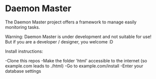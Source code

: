 Daemon Master
============

The Daemon Master project offers a framework to manage easily monitoring tasks.

Warning: Daemon Master is under development and not suitable for use! But if you are a developer / designer, you welcome :D

Install instructions:

-Clone this repos
-Make the folder 'html' accessible to the internet (so example.com leads to ./html)
-Go to example.com/install
-Enter your database settings
